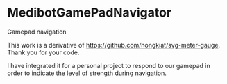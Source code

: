 # MedibotGamePadNavigator
Gamepad navigation

This work is a derivative of https://github.com/hongkiat/svg-meter-gauge. Thank you for your code. 

I have integrated it for a personal project to respond to our gamepad in order to indicate the level of strength during navigation. 
